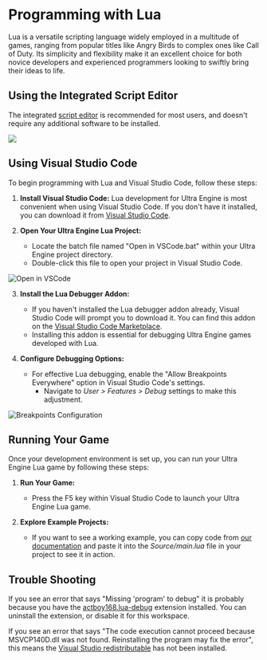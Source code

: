 # Programming with Lua

Lua is a versatile scripting language widely employed in a multitude of games, ranging from popular titles like Angry Birds to complex ones like Call of Duty. Its simplicity and flexibility make it an excellent choice for both novice developers and experienced programmers looking to swiftly bring their ideas to life.

## Using the Integrated Script Editor

The integrated [script editor](scripteditor) is recommended for most users, and doesn't require any additional software to be installed.

![](https://github.com/UltraEngine/Documentation/blob/master/Images/ide.png?raw=true)

## Using Visual Studio Code

To begin programming with Lua and Visual Studio Code, follow these steps:

1. **Install Visual Studio Code:** Lua development for Ultra Engine is most convenient when using Visual Studio Code. If you don't have it installed, you can download it from [Visual Studio Code](https://code.visualstudio.com).

2. **Open Your Ultra Engine Lua Project:**
   - Locate the batch file named "Open in VSCode.bat" within your Ultra Engine project directory.
   - Double-click this file to open your project in Visual Studio Code.

![Open in VSCode](https://github.com/UltraEngine/Documentation/blob/master/Images/vscode.png?raw=true)

3. **Install the Lua Debugger Addon:**
   - If you haven't installed the Lua debugger addon already, Visual Studio Code will prompt you to download it. You can find this addon on the [Visual Studio Code Marketplace](https://marketplace.visualstudio.com/items?itemName=devCAT.lua-debug).
   - Installing this addon is essential for debugging Ultra Engine games developed with Lua.

4. **Configure Debugging Options:**
   - For effective Lua debugging, enable the "Allow Breakpoints Everywhere" option in Visual Studio Code's settings.
     - Navigate to *User > Features > Debug* settings to make this adjustment.

![Breakpoints Configuration](https://github.com/UltraEngine/Documentation/blob/master/Images/breakpoints.png?raw=true)

## Running Your Game

Once your development environment is set up, you can run your Ultra Engine Lua game by following these steps:

1. **Run Your Game:**
   - Press the F5 key within Visual Studio Code to launch your Ultra Engine Lua game.

2. **Explore Example Projects:**
   - If you want to see a working example, you can copy code from [our documentation](https://www.ultraengine.com/learn/LoadModel?lang=lua) and paste it into the *Source/main.lua* file in your project to see it in action.

## Trouble Shooting

If you see an error that says "Missing 'program' to debug" it is probably because you have the [actboy168.lua-debug](https://marketplace.visualstudio.com/items?itemName=actboy168.lua-debug) extension installed. You can uninstall the extension, or disable it for this workspace.

If you see an error that says "The code execution cannot proceed because MSVCP140D.dll was not found. Reinstalling the program may fix the error", this means the [Visual Studio redistributable](https://aka.ms/vs/17/release/vc_redist.x64.exe) has not been installed.
